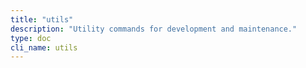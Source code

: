 ```yaml
---
title: "utils"
description: "Utility commands for development and maintenance."
type: doc
cli_name: utils
---
```

